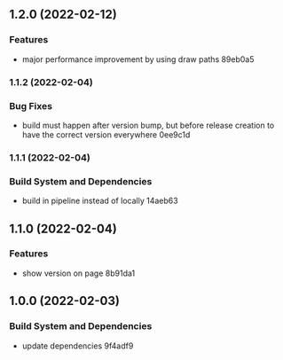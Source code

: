 ## 1.2.0 (2022-02-12)

### Features

- major performance improvement by using draw paths 89eb0a5

### 1.1.2 (2022-02-04)

### Bug Fixes

- build must happen after version bump, but before release creation to have the correct version everywhere 0ee9c1d

### 1.1.1 (2022-02-04)

### Build System and Dependencies

- build in pipeline instead of locally 14aeb63

## 1.1.0 (2022-02-04)

### Features

- show version on page 8b91da1

## 1.0.0 (2022-02-03)

### Build System and Dependencies

- update dependencies 9f4adf9
